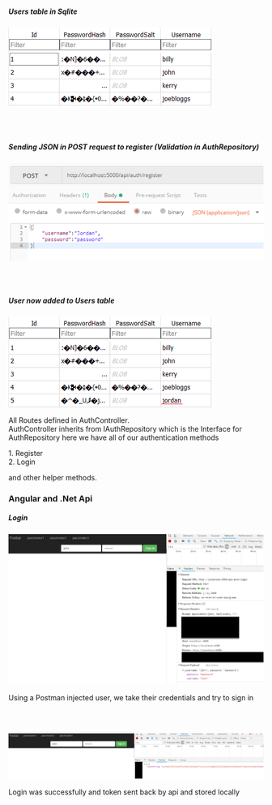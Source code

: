##### Users table in Sqlite

![alt text](images/DbBeforeReg1.png "Users model in Sqlite")

<br></br>
##### Sending JSON in POST request to register (Validation in AuthRepository)

![alt text](images/UserRegistering2.png "Post request")

<br></br>
##### User now added to Users table

![alt text](images/DbAfterReg3.png "Users model after in Sqlite")
<br>
<p>All Routes defined in AuthController.<br> AuthController inherits from IAuthRepository which is the Interface for AuthRepository here we have all of our authentication methods</p>
1. Register <br>
2. Login <br>
<p>and other helper methods.</p>



### Angular and .Net Api 

##### Login

![alt text](images/LoginAndToken.png "Angular login")
<p>Using a Postman injected user, we take their credentials and try to sign in</p>
<br></br>

![alt text](images/LoginAndTokenshown.png "Token stored")
<p>Login was successfully and token sent back by api and stored locally</p>